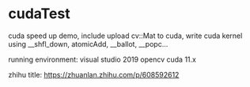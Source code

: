 # cudaTest
cuda speed up demo, include upload cv::Mat to cuda, write cuda kernel using __shfl_down, atomicAdd, __ballot, __popc...

running environment:
visual studio 2019
opencv
cuda 11.x

zhihu title:
https://zhuanlan.zhihu.com/p/608592612
